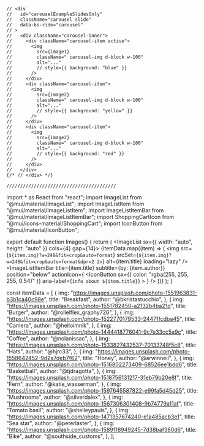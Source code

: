     // <div
    //   id="carouselExampleSlidesOnly"
    //   className="carousel slide"
    //   data-bs-ride="carousel"
    // >
    //   <div className="carousel-inner">
    //     <div className="carousel-item active">
    //       <img
    //         src={image1}
    //         className=" carousel-img d-block w-100"
    //         alt="..."
    //         // style={{ background: "blue" }}
    //       />
    //     </div>
    //     <div className="carousel-item">
    //       <img
    //         src={image2}
    //         className=" carousel-img d-block w-100"
    //         alt="..."
    //         // style={{ background: "yellow" }}
    //       />
    //     </div>
    //     <div className="carousel-item">
    //       <img
    //         src={image2}
    //         className=" carousel-img d-block w-100"
    //         alt="..."
    //         // style={{ background: "red" }}
    //       />
    //     </div>
    //   </div>
    {/* // </div> */}

    ////////////////////////////////////////

import \* as React from "react";
import ImageList from "@mui/material/ImageList";
import ImageListItem from "@mui/material/ImageListItem";
import ImageListItemBar from "@mui/material/ImageListItemBar";
import ShoppingCartIcon from "@mui/icons-material/ShoppingCart";
import IconButton from "@mui/material/IconButton";

export default function Images() {
return (
<ImageList sx={{ width: "auto", height: "auto" }} cols={4} gap={14}>
{itemData.map((item) => (
<ImageListItem key={item.img}>
<img
src={`${item.img}?w=248&fit=crop&auto=format`}
srcSet={`${item.img}?w=248&fit=crop&auto=format&dpr=2 2x`}
alt={item.title}
loading="lazy"
/>
<ImageListItemBar
title={item.title}
subtitle={<span>by: {item.author}</span>}
position="below"
actionIcon={
<IconButton
sx={{ color: "rgba(255, 255, 255, 0.54)" }}
aria-label={`info about ${item.title}`} >
<ShoppingCartIcon />
</IconButton>
}
/>
</ImageListItem>
))}
</ImageList>
);
}

const itemData = [
{
img: "https://images.unsplash.com/photo-1551963831-b3b1ca40c98e",
title: "Breakfast",
author: "@bkristastucchio",
},
{
img: "https://images.unsplash.com/photo-1551782450-a2132b4ba21d",
title: "Burger",
author: "@rollelflex_graphy726",
},
{
img: "https://images.unsplash.com/photo-1522770179533-24471fcdba45",
title: "Camera",
author: "@helloimnik",
},
{
img: "https://images.unsplash.com/photo-1444418776041-9c7e33cc5a9c",
title: "Coffee",
author: "@nolanissac",
},
{
img: "https://images.unsplash.com/photo-1533827432537-70133748f5c8",
title: "Hats",
author: "@hjrc33",
},
{
img: "https://images.unsplash.com/photo-1558642452-9d2a7deb7f62",
title: "Honey",
author: "@arwinneil",
},
{
img: "https://images.unsplash.com/photo-1516802273409-68526ee1bdd6",
title: "Basketball",
author: "@tjdragotta",
},
{
img: "https://images.unsplash.com/photo-1518756131217-31eb79b20e8f",
title: "Fern",
author: "@katie_wasserman",
},
{
img: "https://images.unsplash.com/photo-1597645587822-e99fa5d45d25",
title: "Mushrooms",
author: "@silverdalex",
},
{
img: "https://images.unsplash.com/photo-1567306301408-9b74779a11af",
title: "Tomato basil",
author: "@shelleypauls",
},
{
img: "https://images.unsplash.com/photo-1471357674240-e1a485acb3e1",
title: "Sea star",
author: "@peterlaster",
},
{
img: "https://images.unsplash.com/photo-1589118949245-7d38baf380d6",
title: "Bike",
author: "@southside_customs",
},
];
